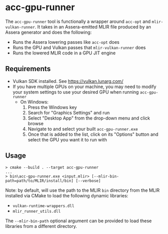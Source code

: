 # acc-gpu-runner

The `acc-gpu-runner` tool is functionally a wrapper around `acc-opt` and `mlir-vulkan-runner`.
It takes in an Assera-emitted MLIR file produced by an Assera generator and does the following:
- Runs the Assera lowering passes like `acc-opt` does
- Runs the GPU and Vulkan passes that `mlir-vulkan-runner` does
- Runs the lowered MLIR code in a GPU JIT engine

## Requirements
- Vulkan SDK installed. See https://vulkan.lunarg.com/
- If you have multiple GPUs on your machine, you may need to modify your system settings to use your desired GPU when running `acc-gpu-runner`
    - On Windows:
        1. Press the Windows key
        1. Search for "Graphics Settings" and run
        1. Select "Desktop App" from the drop-down menu and click browse
        1. Navigate to and select your built `acc-gpu-runner.exe`
        1. Once that is added to the list, click on its "Options" button and select the GPU you want it to run with

## Usage
```
> cmake --build . --target acc-gpu-runner
...
> bin\acc-gpu-runner.exe <input.mlir> [--mlir-bin-path=path/to/MLIR/install/bin] [--verbose]
```
Note: by default, will use the path to the MLIR `bin` directory from the MLIR installed via CMake to load the following dynamic libraries:
- `vulkan-runtime-wrappers.dll`
- `mlir_runner_utils.dll`

The `--mlir-bin-path` optional argument can be provided to load these libraries from a different directory.
